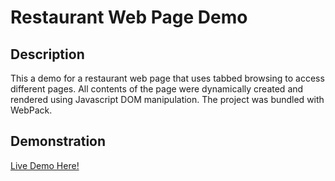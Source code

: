 # Restaurant Web Page Demo

## Description

This a demo for a restaurant web page that uses tabbed browsing to access different pages. All contents of the page were dynamically created and rendered using Javascript DOM manipulation. The project was bundled with WebPack.

## Demonstration

[Live Demo Here!](https://mothersky.github.io/restaurant-page/)